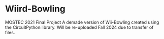 # Wiird-Bowling
MOSTEC 2021 Final Project
A demade version of Wii-Bowling created using the CircuitPython library.
Will be re-uploaded Fall 2024 due to transfer of files. 
